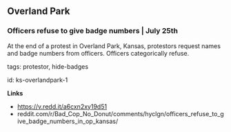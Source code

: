 ## Overland Park

### Officers refuse to give badge numbers | July 25th

At the end of a protest in Overland Park, Kansas, protestors request names and badge numbers from officers. Officers categorically refuse.

tags: protestor,  hide-badges

id: ks-overlandpark-1

**Links**

* https://v.redd.it/a6cxn2xy19d51
* reddit.com/r/Bad_Cop_No_Donut/comments/hyclgn/officers_refuse_to_give_badge_numbers_in_op_kansas/


